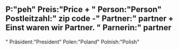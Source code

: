 P:"peh"
Preis:"Price
+
"
Person:"Person"
Postleitzahl:"
zip code
-"
Partner:"
partner
+
Einst waren wir Partner.
"
Parnerin:"
partner
-
"
Präsident:"President"
Polen:"Poland"
Polnish:"Polish"